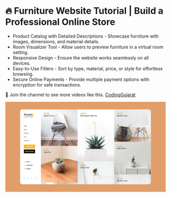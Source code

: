 # 🔥 Furniture Website Tutorial | Build a Professional Online Store

- Product Catalog with Detailed Descriptions - Showcase furniture with images, dimensions, and material details.
- Room Visualizer Tool - Allow users to preview furniture in a virtual room setting.
- Responsive Design - Ensure the website works seamlessly on all devices.
- Easy-to-Use Filters - Sort by type, material, price, or style for effortless browsing.
- Secure Online Payments - Provide multiple payment options with encryption for safe transactions.

💙 Join the channel to see more videos like this. [CodingGujarat](https://www.youtube.com/@CodingGujarat)

![preview img](/preview.png)
